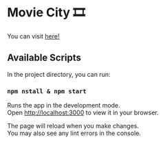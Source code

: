 # Movie City 🎞️

You can visit [here!]([https://www.example.com](https://moviecityrafael.netlify.app/)) 


## Available Scripts

In the project directory, you can run:

### `npm nstall & npm start`

Runs the app in the development mode.\
Open [http://localhost:3000](http://localhost:3000) to view it in your browser.

The page will reload when you make changes.\
You may also see any lint errors in the console.
